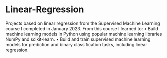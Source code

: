 # Linear-Regression

Projects based on linear regression from the Supervised Machine Learning course I completed in January 2023. From this course I learned to:
• Build machine learning models in Python using popular machine learning libraries NumPy and scikit-learn.
• Build and train supervised machine learning models for prediction and binary classification tasks, including linear regression.
